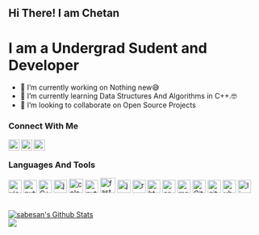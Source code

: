 ## Hi There! I am Chetan 

# I am a Undergrad Sudent and Developer

- 🔭 I’m currently working on Nothing new😅
- 🌱 I’m currently learning Data Structures And Algorithms in C++.🤓
- 👯 I’m looking to collaborate on Open Source Projects 


### Connect With Me

[<img align="left" alt="Chetan's Facebook" width="22px" src="https://cdn.jsdelivr.net/npm/simple-icons@3.4.0/icons/facebook.svg" />](https://www.facebook.com/chetan.pandey.1656854/)
[<img align="left" alt="Chetan's LinkedIn" width="22px" src="https://cdn.jsdelivr.net/npm/simple-icons@v3/icons/linkedin.svg" />](https://www.linkedin.com/in/chetan-pandey-453850190/)
[<img align="left" alt="Chetan's Instagram" width="22px" src="https://cdn.jsdelivr.net/npm/simple-icons@v3/icons/instagram.svg" />](https://www.instagram.com/06_chetan/?hl=en)
</br>

### Languages And Tools

[<img alt="visual studio code" width="26px" src="https://img.icons8.com/fluent/240/000000/visual-studio-code-2019.png" />](https://code.visualstudio.com/)
[<img alt="python" width="26px" src="https://img.icons8.com/color/240/000000/python.png">](https://www.python.org/)
[<img alt="C++" width="26px" src="https://user-images.githubusercontent.com/42747200/46140125-da084900-c26d-11e8-8ea7-c45ae6306309.png">](#)
[<img alt="jupyter" width="26px" src="https://4.bp.blogspot.com/-BD3ZGiGy9Ms/WuJdYMbSh3I/AAAAAAACPrc/jePCk-BAX_g3_BED91p_zFgqDBJ4lR_JQCLcBGAs/s1600/jupyter.png">](https://jupyter.org/)
[<img alt="colab" width="28px" src="https://miro.medium.com/max/700/1*8N7xbq6ahVvWkEq_S5EhMA.jpeg">](https://colab.research.google.com/notebooks/intro.ipynb#recent=true)
[<img alt="pytorch" width="26px" src="https://api.iconify.design/logos-pytorch.svg?height=16">](https://pytorch.org/)
[<img alt="fastai" width="30px" src="https://buzz-prod-photos.global.ssl.fastly.net/img/87a50dce-a64d-4747-b152-30f2f13e80ef">](https://www.fast.ai/)
[<img alt="javascript" width="26px" src="https://img.icons8.com/color/240/000000/javascript.png" />](https://developer.mozilla.org/en-US/docs/Web/JavaScript)
[<img alt="react" width="26px" src="https://img.icons8.com/color/240/000000/react-native.png" />](https://reactjs.org/)
[<img alt="html5" width="26px" src="https://img.icons8.com/color/240/000000/html-5.png">](https://developer.mozilla.org/en-US/docs/Web/HTML)
[<img alt="css3" width="26px" src="https://img.icons8.com/color/240/000000/css3.png">](https://developer.mozilla.org/en-US/docs/Web/CSS)
[<img alt="markdown" width="26px" src="https://img.icons8.com/ios-filled/100/000000/markdown.png">](https://www.markdownguide.org/)
[<img alt="Git" width="26px" src="https://img.icons8.com/color/240/000000/git.png">](https://git-scm.com/)
[<img alt="github" width="26px" src="https://img.icons8.com/ios-glyphs/240/000000/github.png">](https://github.com/)
[<img alt="ubuntu" width="26px" src="https://img.icons8.com/color/96/000000/ubuntu--v1.png">](https://ubuntu.com/)
[<img alt="linux" width="26px" src="https://img.icons8.com/color/96/000000/linux.png">](https://www.kernel.org/)



</br>
<a href="https://github.com/chetanpandey1266">
<img align="center" alt="sabesan's Github Stats" src="https://github-readme-stats.codestackr.vercel.app/api?username=chetanpandey1266&show_icons=true&hide_border=true&count_private=true&include_all_commits=true&theme=radical" /></a>
</br>
<a href="https://github.com/chetanpandey1266">
  <img align="center" src="https://github-readme-stats.anuraghazra1.vercel.app/api/top-langs/?username=chetanpandey1266&layout=compact&theme=radical" />
</a>










<!--
<p align="center">
  <img width="100%" height="100%" src="https://github.com/chetanpandey1266/chetanpandey1266/blob/master/particle-with-text.gif" alt="Hi I'm Chetan">
</p>
[![Chetan's github stats](https://github-readme-stats.vercel.app/api?username=chetanpandey1266)](https://github.com/anuraghazra/github-readme-stats)
-->
<!--
- 🔭 I’m currently working on Nothing New😅
- Just practising problems on codeforces and trying some Kaggle competitions
- 🌱 I’m currently learning Pytorch and React.🤓
- 👯 I’m looking to collaborate on Open Source Projects 
- 📫 How to reach me:
  <img src="https://github.com/chetanpandey1266/chetanpandey1266/blob/master/icons/iconfinder_gmail_1220367.svg" alt="Gmail" height="15px" width="15px">
- ⚡ Fun fact: ...
-->
